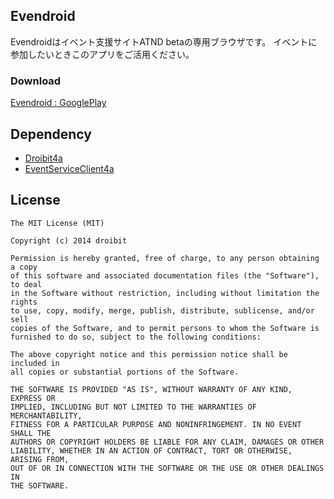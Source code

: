 ## Evendroid
Evendroidはイベント支援サイトATND betaの専用ブラウザです。
イベントに参加したいときこのアプリをご活用ください。

### Download
[Evendroid : GooglePlay](https://play.google.com/store/apps/details?id=com.droibit.evendroid2)

## Dependency

* [Droibit4a](https://github.com/droibit/Droibit4a)
* [EventServiceClient4a](https://github.com/droibit/EventServiceClient4a)

## License

    The MIT License (MIT)

    Copyright (c) 2014 droibit

    Permission is hereby granted, free of charge, to any person obtaining a copy
    of this software and associated documentation files (the "Software"), to deal
    in the Software without restriction, including without limitation the rights
    to use, copy, modify, merge, publish, distribute, sublicense, and/or sell
    copies of the Software, and to permit persons to whom the Software is
    furnished to do so, subject to the following conditions:

    The above copyright notice and this permission notice shall be included in
    all copies or substantial portions of the Software.

    THE SOFTWARE IS PROVIDED "AS IS", WITHOUT WARRANTY OF ANY KIND, EXPRESS OR
    IMPLIED, INCLUDING BUT NOT LIMITED TO THE WARRANTIES OF MERCHANTABILITY,
    FITNESS FOR A PARTICULAR PURPOSE AND NONINFRINGEMENT. IN NO EVENT SHALL THE
    AUTHORS OR COPYRIGHT HOLDERS BE LIABLE FOR ANY CLAIM, DAMAGES OR OTHER
    LIABILITY, WHETHER IN AN ACTION OF CONTRACT, TORT OR OTHERWISE, ARISING FROM,
    OUT OF OR IN CONNECTION WITH THE SOFTWARE OR THE USE OR OTHER DEALINGS IN
    THE SOFTWARE.
